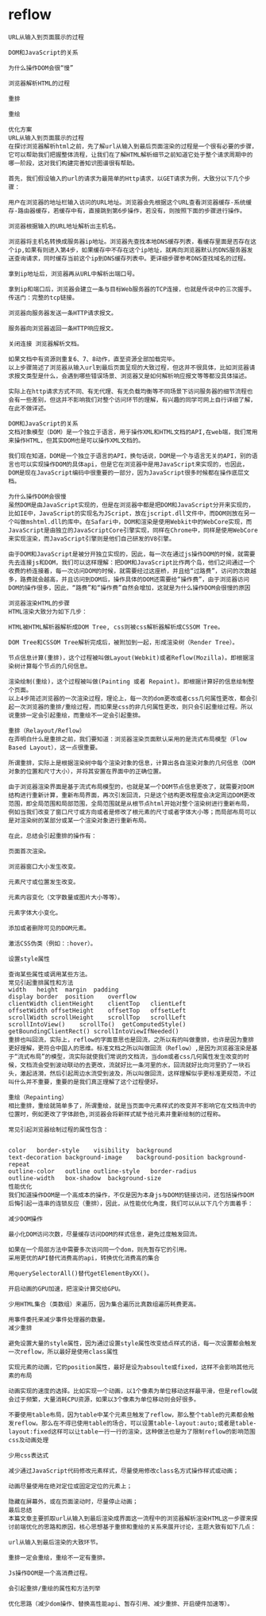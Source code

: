 # reflow

    URL从输入到页面展示的过程

    DOM和JavaScript的关系

    为什么操作DOM会很“慢”

    浏览器解析HTML的过程

    重排

    重绘

    优化方案
    URL从输入到页面展示的过程
    在探讨浏览器解析html之前，先了解url从输入到最后页面渲染的过程是一个很有必要的步骤，它可以帮助我们把握整体流程，让我们在了解HTML解析细节之前知道它处于整个请求周期中的哪一阶段，这对我们构建完善知识图谱很有帮助。

    首先，我们假设输入的url的请求为最简单的Http请求，以GET请求为例，大致分以下几个步骤：

    用户在浏览器的地址栏输入访问的URL地址。浏览器会先根据这个URL查看浏览器缓存-系统缓存-路由器缓存，若缓存中有，直接跳到第6步操作，若没有，则按照下面的步骤进行操作。

    浏览器根据输入的URL地址解析出主机名。

    浏览器将主机名转换成服务器ip地址。浏览器先查找本地DNS缓存列表，看缓存里面是否存在这个ip,如果有则进入第4步，如果缓存中不存在这个ip地址，就再向浏览器默认的DNS服务器发送查询请求，同时缓存当前这个ip到DNS缓存列表中。更详细步骤参考DNS查找域名的过程。

    拿到ip地址后，浏览器再从URL中解析出端口号。

    拿到ip和端口后，浏览器会建立一条与目标Web服务器的TCP连接，也就是传说中的三次握手。传送门：完整的tcp链接。

    浏览器向服务器发送一条HTTP请求报文。

    服务器向浏览器返回一条HTTP响应报文。

    关闭连接 浏览器解析文档。

    如果文档中有资源则重复6、7、8动作，直至资源全部加载完毕。
    以上步骤简述了浏览器从输入url到最后页面呈现的大致过程，但这并不很具体，比如浏览器请求报文类型是什么，会遇到哪些错误场景、浏览器又是如何解析响应报文等等都没具体描述。

    实际上在http请求方式不同、有无代理、有无负载均衡等不同场景下访问服务器的细节流程也会有一些差别，但这并不影响我们对整个访问环节的理解，有兴趣的同学可网上自行详细了解，在此不做详述。

    DOM和JavaScript的关系
    文档对象模型（DOM）是一个独立于语言，用于操作XML和HTML文档的API,在web端，我们常用来操作HTML，但其实DOM也是可以操作XML文档的。

    我们现在知道，DOM是一个独立于语言的API，换句话说，DOM是一个与语言无关的API，别的语言也可以实现操作DOM的具体api，但是它在浏览器中是用JavaScript来实现的，也因此，DOM是现在JavaScript编码中很重要的一部分，因为JavaScript很多时候都在操作底层文档。

    为什么操作DOM会很慢
    虽然DOM是由JavaScript实现的，但是在浏览器中都是把DOM和JavaScript分开来实现的，比如IE中，JavaScript的实现名为JScript，放在jscript.dll文件中，而DOM则放在另一个叫做mshtml.dll的库中。在Safari中，DOM和渲染是使用Webkit中的WebCore实现，而JavaScript是由独立的JavaScriptCore引擎实现，同样在Chrome中，同样是使用WebCore来实现渲染，而JavaScript引擎则是他们自己研发的V8引擎。

    由于DOM和JavaScript是被分开独立实现的，因此，每一次在通过js操作DOM的时候，就需要先去连接js和DOM，我们可以这样理解：把DOM和JavaScript比作两个岛，他们之间通过一个收费的桥连接着，每一次访问DOM的时候，就需要经过这座桥，并且给“过路费”，访问的次数越多，路费就会越高，并且访问到DOM后，操作具体的DOM还需要给“操作费”，由于浏览器访问DOM的操作很多，因此，“路费”和“操作费”自然会增加，这就是为什么操作DOM会很慢的原因

    浏览器渲染HTML的步骤
    HTML渲染大致分为如下几步：

    HTML被HTML解析器解析成DOM Tree, css则被css解析器解析成CSSOM Tree。

    DOM Tree和CSSOM Tree解析完成后，被附加到一起，形成渲染树（Render Tree）。

    节点信息计算(重排)，这个过程被叫做Layout(Webkit)或者Reflow(Mozilla)。即根据渲染树计算每个节点的几何信息。

    渲染绘制(重绘)，这个过程被叫做(Painting 或者 Repaint)。即根据计算好的信息绘制整个页面。
    以上4步简述浏览器的一次渲染过程，理论上，每一次的dom更改或者css几何属性更改，都会引起一次浏览器的重排/重绘过程，而如果是css的非几何属性更改，则只会引起重绘过程。所以说重排一定会引起重绘，而重绘不一定会引起重排。

    重排（Relayout/Reflow）
    在弄明白什么是重排之前，我们要知道：浏览器渲染页面默认采用的是流式布局模型（Flow Based Layout），这一点很重要。

    所谓重排，实际上是根据渲染树中每个渲染对象的信息，计算出各自渲染对象的几何信息（DOM对象的位置和尺寸大小），并将其安置在界面中的正确位置。

    由于浏览器渲染界面是基于流式布局模型的，也就是某一个DOM节点信息更改了，就需要对DOM结构进行重新计算，重新布局界面，再次引发回流，只是这个结构更改程度会决定周边DOM更改范围，即全局范围和局部范围，全局范围就是从根节点html开始对整个渲染树进行重新布局，例如当我们改变了窗口尺寸或方向或者是修改了根元素的尺寸或者字体大小等；而局部布局可以是对渲染树的某部分或某一个渲染对象进行重新布局。

    在此，总结会引起重排的操作有：

    页面首次渲染。

    浏览器窗口大小发生改变。

    元素尺寸或位置发生改变。

    元素内容变化（文字数量或图片大小等等）。

    元素字体大小变化。

    添加或者删除可见的DOM元素。

    激活CSS伪类（例如：:hover）。

    设置style属性

    查询某些属性或调用某些方法。
    常见引起重排属性和方法	 	 	 
    width	height	margin	padding
    display	border	position	overflow
    clientWidth	clientHeight	clientTop	clientLeft
    offsetWidth	offsetHeight	offsetTop	offsetLeft
    scrollWidth	scrollHeight	scrollTop	scrollLeft
    scrollIntoView()	scrollTo()	getComputedStyle()
    getBoundingClientRect()	scrollIntoViewIfNeeded()
    重排也叫回流，实际上，reflow的字面意思也是回流，之所以有的叫做重排，也许是因为重排更好理解，更符合中国人的思维。标准文档之所以叫做回流（Reflow）,是因为浏览器渲染是基于“流式布局”的模型，流实际就使我们常说的文档流，当dom或者css几何属性发生改变的时候，文档流会受到波动联动的去更改，流就好比一条河里的水，回流就好比向河里扔了一块石头，激起涟漪，然后引起周边水流受到波及，所以叫做回流，这样理解似乎更标准更规范，不过叫什么并不重要，重要的是我们真正理解了这个过程便好。

    重绘（Repainting）
    相比重排，重绘就简单多了，所谓重绘，就是当页面中元素样式的改变并不影响它在文档流中的位置时，例如更改了字体颜色,浏览器会将新样式赋予给元素并重新绘制的过程称。

    常见引起浏览器绘制过程的属性包含：


    color	border-style	visibility	background
    text-decoration	background-image	background-position	background-repeat
    outline-color	outline	outline-style	border-radius
    outline-width	box-shadow	background-size
    性能优化
    我们知道操作DOM是一个高成本的操作，不仅是因为本身js与DOM的链接访问，还包括操作DOM后悔引起一连串的连锁反应（重排），因此，从性能优化角度，我们可以从以下几个方面着手：

    减少DOM操作

    最小化DOM访问次数，尽量缓存访问DOM的样式信息，避免过度触发回流。

    如果在一个局部方法中需要多次访问同一个dom，则先暂存它的引用。
    采用更优的API替代消费高的api，转换优化消费高的集合

    用querySelectorAll()替代getElementByXX()。

    开启动画的GPU加速，把渲染计算交给GPU。

    少用HTML集合（类数组）来遍历，因为集合遍历比真数组遍历耗费更高。

    用事件委托来减少事件处理器的数量。
    减少重排

    避免设置大量的style属性，因为通过设置style属性改变结点样式的话，每一次设置都会触发一次reflow，所以最好是使用class属性

    实现元素的动画，它的position属性，最好是设为absoulte或fixed，这样不会影响其他元素的布局

    动画实现的速度的选择。比如实现一个动画，以1个像素为单位移动这样最平滑，但是reflow就会过于频繁，大量消耗CPU资源，如果以3个像素为单位移动则会好很多。

    不要使用table布局，因为table中某个元素旦触发了reflow，那么整个table的元素都会触发reflow。那么在不得已使用table的场合，可以设置table-layout:auto;或者是table-layout:fixed这样可以让table一行一行的渲染，这种做法也是为了限制reflow的影响范围
    css及动画处理

    少用css表达式

    减少通过JavaScript代码修改元素样式，尽量使用修改class名方式操作样式或动画；

    动画尽量使用在绝对定位或固定定位的元素上；

    隐藏在屏幕外，或在页面滚动时，尽量停止动画；
    最后总结
    本篇文章主要抓取url从输入到最后渲染成界面这一流程中的浏览器解析渲染HTML这一步骤来探讨前端优化的思路和原因，核心思想基于重排和重绘的关系来展开讨论，主题大致有如下几点：

    url从输入到最后渲染的大致环节。

    重排一定会重绘，重绘不一定有重排。

    Js操作DOM是一个高消费过程。

    会引起重排/重绘的属性和方法列举

    优化思路（减少dom操作、替换高性能api、暂存引用、减少重排、开启硬件加速等）。
